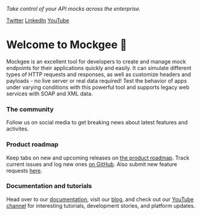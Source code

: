 _Take control of your API mocks across the enterprise._

[Twitter](https://twitter.com/mockgee)
[LinkedIn](https://www.linkedin.com/company/mockgee)
[YouTube](https://www.youtube.com/@mockgee)

# Welcome to Mockgee 🚀

Mockgee is an excellent tool for developers to create and manage mock endpoints for their applications quickly and easily. It can simulate different types of HTTP requests and responses, as well as customize headers and payloads - no live server or real data required! Test the behavior of apps under varying conditions with this powerful tool and supports legacy web services with SOAP and XML data.

### The community
Follow us on social media to get breaking news about latest features and activites.

### Product roadmap
Keep tabs on new and upcoming releases on [the product roadmap](https://github.com/orgs/mockgeelabs/projects/2). Track current issues and log new ones [on GitHub](https://github.com/mockgeelabs/mockgee-app-support/issues). Also submit new feature requests [here](https://github.com/mockgeelabs/mockgee-app-support/issues?q=is%3Aopen+is%3Aissue+label%3AFeature).

### Documentation and tutorials
Head over to our [documentation](https://www.mockgee.com/getting-started/setup), visit our [blog](https://blog.mockgee.com), and check out our [YouTube channel](https://www.youtube.com/@mockgee) for interesting tutorials, development stories, and platform updates.

